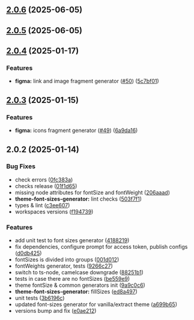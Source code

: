 

## [2.0.6](https://github.com/atls/figma/compare/@atls/figma-theme-font-sizes-generator@2.0.5...@atls/figma-theme-font-sizes-generator@2.0.6) (2025-06-05)






## [2.0.5](https://github.com/atls/figma/compare/@atls/figma-theme-font-sizes-generator@2.0.4...@atls/figma-theme-font-sizes-generator@2.0.5) (2025-06-05)






## [2.0.4](https://github.com/atls/figma/compare/@atls/figma-theme-font-sizes-generator@2.0.3...@atls/figma-theme-font-sizes-generator@2.0.4) (2025-01-17)


### Features


* **figma:** link and image fragment generator ([#50](https://github.com/atls/figma/issues/50)) ([5c7bf01](https://github.com/atls/figma/commit/5c7bf013046f44d038a763f9ee2d8ad263c2a69f))



## [2.0.3](https://github.com/atls/figma/compare/@atls/figma-theme-font-sizes-generator@2.0.2...@atls/figma-theme-font-sizes-generator@2.0.3) (2025-01-15)

### Features

- **figma:** icons fragment generator ([#49](https://github.com/atls/figma/issues/49)) ([6a9da16](https://github.com/atls/figma/commit/6a9da16b8312ff8a5ea2cb2d46f506f8927b0e3c))

## 2.0.2 (2025-01-14)

### Bug Fixes

- check errors ([0fc383a](https://github.com/atls/figma/commit/0fc383ad2de8e24a500bb41b88446a76e39521a8))
- checks release ([01f1d65](https://github.com/atls/figma/commit/01f1d6554c5656ffb66fbe16cb4bd09275d6eed6))
- missing node attributes for fontSize and fontWeight ([206aaad](https://github.com/atls/figma/commit/206aaad8502581f393e8c59f0df1b18c04c06508))
- **theme-font-sizes-generator:** lint checks ([503f7f1](https://github.com/atls/figma/commit/503f7f116e0fa0b6e21aeef37dd4f5e96649fd4b))
- types & lint ([c3ee607](https://github.com/atls/figma/commit/c3ee607aab083d1560bda7dfc4c3cc524c72bd29))
- workspaces versions ([f194739](https://github.com/atls/figma/commit/f1947396015b90ce5dbb913549f9ff6bb13059b8))

### Features

- add unit test to font sizes generator ([4188219](https://github.com/atls/figma/commit/41882195e4aaeecd6d5faa81d4ed28283e898c17))
- fix dependencies, configure prompt for access token, publish configs ([d0db425](https://github.com/atls/figma/commit/d0db42522e5a90b1da9a81afd633ea1cd59002fa))
- fontSizes is divided into groups ([001d012](https://github.com/atls/figma/commit/001d0129ba274124e0a953722a50ae5cd80c9f6b))
- fontWeights generator, tests ([9266c27](https://github.com/atls/figma/commit/9266c27934a19e3e713a91ec5d2da34fd9e84c91))
- switch to ts-node, camelcase downgrade ([88251b1](https://github.com/atls/figma/commit/88251b1656f9d21b72a54f797e17a3649d87b540))
- tests in case there are no fontSizes ([be559e9](https://github.com/atls/figma/commit/be559e9a3aa9b00e7efa0b68990de9992f4246de))
- theme fontSize & common generators init ([9a9c0c6](https://github.com/atls/figma/commit/9a9c0c6c829c158ea9578fa9b9cce9f9ab926c6b))
- **theme-font-sizes-generator:** fillSizes ([ed8a497](https://github.com/atls/figma/commit/ed8a49719eac2d9f7f85ce6d972f3d652b66c526))
- unit tests ([3b6196c](https://github.com/atls/figma/commit/3b6196c3ac27d9d40bb3136cf7d130206657d0be))
- updated font-sizes generator for vanilla/extract theme ([a699b65](https://github.com/atls/figma/commit/a699b6592d94acc0e5ccec065c2fea89a687da91))
- versions bump and fix ([e0ae212](https://github.com/atls/figma/commit/e0ae2123cfe154812d7050e93e2fb150e1a3c331))
